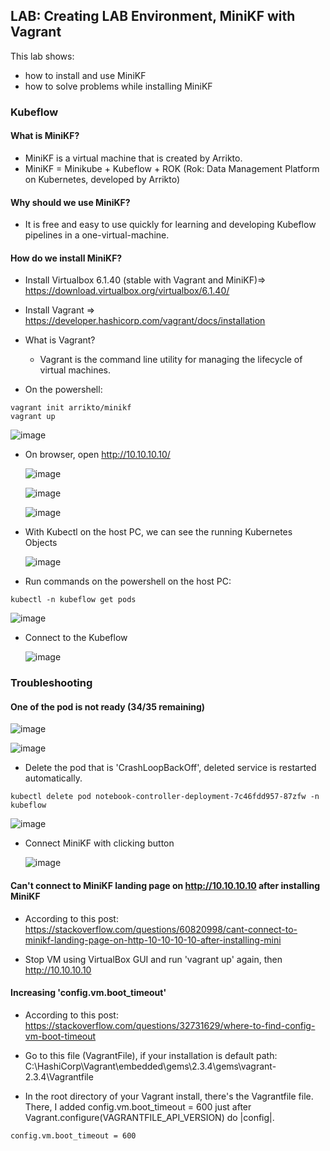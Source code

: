 ## LAB: Creating LAB Environment, MiniKF with Vagrant

This lab shows:
- how to install and use MiniKF
- how to solve problems while installing MiniKF

### Kubeflow

#### What is MiniKF?
- MiniKF is a virtual machine that is created by Arrikto. 
- MiniKF = Minikube + Kubeflow + ROK (Rok: Data Management Platform on Kubernetes, developed by Arrikto)

#### Why should we use MiniKF?
- It is free and easy to use quickly for learning and developing Kubeflow pipelines in a one-virtual-machine. 

#### How do we install MiniKF?

- Install Virtualbox 6.1.40 (stable with Vagrant and MiniKF)=> https://download.virtualbox.org/virtualbox/6.1.40/

- Install Vagrant => https://developer.hashicorp.com/vagrant/docs/installation

- What is Vagrant? 
  - Vagrant is the command line utility for managing the lifecycle of virtual machines.
  
- On the powershell:

``` 
vagrant init arrikto/minikf
vagrant up
``` 

  ![image](https://user-images.githubusercontent.com/10358317/208669384-edfea023-ba37-4b05-8e2b-76fbd69b108b.png)


- On browser, open http://10.10.10.10/

  ![image](https://user-images.githubusercontent.com/10358317/208669490-a46d7635-547c-4f4b-97ee-a8bab0fc172b.png)
  
  ![image](https://user-images.githubusercontent.com/10358317/208669765-79a05bce-5bdf-42dd-af87-de7e45b0c0df.png)
  
  ![image](https://user-images.githubusercontent.com/10358317/208669809-f194eea6-3ddb-4176-922f-da689d50147f.png)

- With Kubectl on the host PC, we can see the running Kubernetes Objects 

  ![image](https://user-images.githubusercontent.com/10358317/208669969-fe96554c-5533-4de2-993e-1b2162384c2c.png)

- Run commands on the powershell on the host PC:

``` 
kubectl -n kubeflow get pods
``` 

  ![image](https://user-images.githubusercontent.com/10358317/208670491-aeb9f5ae-8fd9-4e26-8e32-e45d4fdcc344.png)

- Connect to the Kubeflow

  ![image](https://user-images.githubusercontent.com/10358317/208674906-221c1675-e9d7-4fc9-91f6-81d0ab23c3d0.png)

### Troubleshooting

#### One of the pod is not ready (34/35 remaining)

  ![image](https://user-images.githubusercontent.com/10358317/208670873-eca5f940-db9b-40fe-83b0-01415327e0d9.png)

  ![image](https://user-images.githubusercontent.com/10358317/208670947-1ba7e918-1e2a-48a7-a079-0700360c2b4d.png)

- Delete the pod that is 'CrashLoopBackOff', deleted service is restarted automatically.

```
kubectl delete pod notebook-controller-deployment-7c46fdd957-87zfw -n kubeflow
```

  ![image](https://user-images.githubusercontent.com/10358317/208671362-80ccc638-402a-4d1c-afd6-cd3960215c61.png)

- Connect MiniKF with clicking button

  ![image](https://user-images.githubusercontent.com/10358317/208671822-06a32136-046b-42a3-bf52-afd9416dfafc.png)

#### Can't connect to MiniKF landing page on http://10.10.10.10 after installing MiniKF

- According to this post: https://stackoverflow.com/questions/60820998/cant-connect-to-minikf-landing-page-on-http-10-10-10-10-after-installing-mini

- Stop VM using VirtualBox GUI and run 'vagrant up' again, then http://10.10.10.10

#### Increasing 'config.vm.boot_timeout' 

- According to this post: https://stackoverflow.com/questions/32731629/where-to-find-config-vm-boot-timeout

- Go to this file (VagrantFile), if your installation is default path: C:\HashiCorp\Vagrant\embedded\gems\2.3.4\gems\vagrant-2.3.4\Vagrantfile
- In the root directory of your Vagrant install, there's the Vagrantfile file. There, I added config.vm.boot_timeout = 600 just after Vagrant.configure(VAGRANTFILE_API_VERSION) do |config|.

```
config.vm.boot_timeout = 600
```

